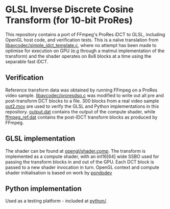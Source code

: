 # GLSL Inverse Discrete Cosine Transform (for 10-bit ProRes)
This repository contains a port of FFmpeg's ProRes iDCT to GLSL, including OpenGL host code, and verification tests. This is a naïve translation from [libavcodec/simple_idct_template.c](libavcodec/simple_idct_template.c), where no attempt has been made to optimise for execution on GPU (e.g through a matmul implementation of the transform) and the shader operates on 8x8 blocks at a time using the separable fast iDCT.

## Verification
Reference transform data was obtained by running FFmpeg on a ProRes video sample. [libavcodec/proresdsp.c](libavcodec/proresdsp.c) was modified to write out all pre and post-transform DCT blocks to a file. 300 blocks from a real video sample [out2.mov](out2.mov) are used to verify the GLSL and Python implementations in this repository. [output.dat](output.dat) contains the output of the compute shader, while [ffmpeg_ref.dat](ffmpeg_ref.dat) contains the post-IDCT transform blocks as produced by FFmpeg.

## GLSL implementation
The shader can be found at [opengl/shader.comp](opengl/shader.comp). The transform is implemented as a compute shader, with an int16[64] wide SSBO used for passing the transform blocks in and out of the GPU. Each DCT block is passed to a new shader invocation in turn. OpenGL context and compute shader initialisation is based on work by [pondodev](https://github.com/pondodev/opengl_compute)

## Python implementation
Used as a testing platform - included at [python/](python/).



